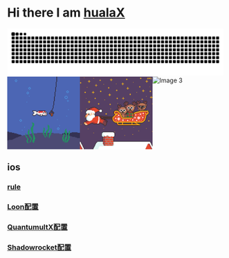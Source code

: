 # Hi there I am [hualaX](https://www.github.com/hualaX)
<img src="https://raw.githubusercontent.com/BEPb/BEPb/output/github-contribution-grid-snake.svg" alt="Image Alt Text" width="500"/>

<div style="display: flex;">
  <img src="https://raw.githubusercontent.com/hualaX/hualaX/main/icon/IMG_1989.gif" alt="Image 1" style="width: 33.33%;"/>
  <img src="https://raw.githubusercontent.com/hualaX/hualaX/main/icon/IMG_2006.gif" alt="Image 2" style="width: 33.33%;"/>
  <img src="https://raw.githubusercontent.com/hualaX/hualaX/main/icon/IMG_2007.wedp" alt="Image 3" style="width: 33.33%;"/>
</div>


## ios

### [rule](https://www.github.com/hualaX/ios/tree/main/rule)

### [Loon配置](https://www.github.com/hualaX/ios/tree/main/loon_profile.conf)

### [QuantumultX配置](https://www.github.com/hualaX/ios/tree/main/quantumultX_profile.conf)

### [Shadowrocket配置](https://github.com/hualaX/ios/tree/main/shadowrocket_profile.conf)


